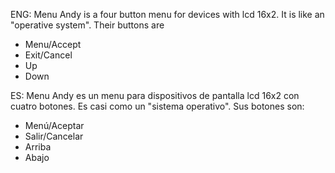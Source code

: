 
ENG: Menu Andy is a four button menu for devices with lcd 16x2. It is like an "operative system".
Their buttons are
* Menu/Accept 
* Exit/Cancel
* Up
* Down



ES: Menu Andy es un menu para dispositivos de pantalla lcd 16x2 con cuatro botones. Es casi como un "sistema operativo".
Sus botones son:
* Menú/Aceptar
* Salir/Cancelar
* Arriba
* Abajo

